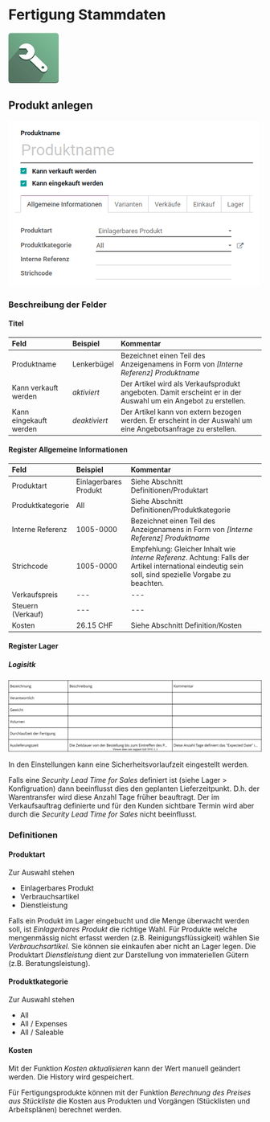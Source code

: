 # Fertigung Stammdaten
![icons_odoo_mrp](assets/icons_odoo_mrp.png)


## Produkt anlegen

![Fertigung Produkt anlegen](assets/Fertigung%20Produkt%20anlegen.png)

### Beschreibung der Felder
#### Titel
Feld |Beispiel|Kommentar
:- |:- |:-
Produktname|Lenkerbügel|Bezeichnet einen Teil des Anzeigenamens in Form von *[Interne Referenz] Produktname*
Kann verkauft werden|*aktiviert*|Der Artikel wird als Verkaufsprodukt angeboten. Damit erscheint er in der Auswahl um ein Angebot zu erstellen.
Kann eingekauft werden|*deaktiviert*|Der Artikel kann von extern bezogen werden. Er erscheint in der Auswahl um eine Angebotsanfrage zu erstellen.

#### Register Allgemeine Informationen

Feld |Beispiel |Kommentar
:- |:- |:-
Produktart|Einlagerbares Produkt|Siehe Abschnitt Definitionen/Produktart
Produktkategorie|All|Siehe Abschnitt Definitionen/Produktkategorie
Interne Referenz|1005-0000|Bezeichnet einen Teil des Anzeigenamens in Form von *[Interne Referenz] Produktname*
Strichcode|1005-0000|Empfehlung: Gleicher Inhalt wie *Interne Referenz*. Achtung: Falls der Artikel international eindeutig sein soll, sind spezielle Vorgabe zu beachten.
Verkaufspreis|---|---
Steuern (Verkauf)|---|---
Kosten|26.15 CHF|Siehe Abschnitt Definition/Kosten

#### Register Lager
##### Logisitk

![Fertigung Felder Produkte Lager Logistik](assets/Fertigung%20Felder%20Produkte%20Lager%20Logistik.svg)

In den Einstellungen kann eine Sicherheitsvorlaufzeit eingestellt werden.

Falls eine *Security Lead Time for Sales* definiert ist (siehe Lager > Konfigruation) dann beeinflusst dies den geplanten Lieferzeitpunkt. D.h. der Warentransfer wird diese Anzahl Tage früher beauftragt. Der im Verkaufsauftrag definierte und für den Kunden sichtbare Termin wird aber durch die *Security Lead Time for Sales* nicht beeinflusst.

### Definitionen
#### Produktart
Zur Auswahl stehen 
- Einlagerbares Produkt
- Verbrauchsartikel
- Dienstleistung

Falls ein Produkt im Lager eingebucht und die Menge überwacht werden soll, ist *Einlagerbares Produkt* die richtige Wahl. Für Produkte welche mengenmässig nicht erfasst werden (z.B. Reinigungsflüssigkeit) wählen Sie *Verbrauchsartikel*. Sie können sie einkaufen aber nicht an Lager legen. Die Produktart *Dienstleistung* dient zur Darstellung von immateriellen Gütern (z.B. Beratungsleistung).

#### Produktkategorie
Zur Auswahl stehen 
- All
- All / Expenses
- All / Saleable

#### Kosten
Mit der Funktion *Kosten aktualisieren* kann der Wert manuell geändert werden. Die History wird gespeichert.

Für Fertigungsprodukte können mit der Funktion *Berechnung des Preises aus Stückliste* die Kosten aus Produkten und Vorgängen (Stücklisten und Arbeitsplänen) berechnet werden.



